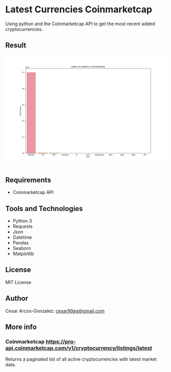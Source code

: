 # Latest Currencies Coinmarketcap
Using python and the Coinmarketcap API to get the most recent added cryptocurrencies.

## Result
![alt text](https://github.com/CAG9/Latest-Currencies-Coinmarketcap/blob/main/Figure_1.png)
## Requirements
- Coinmarketcap API
## Tools and Technologies
- Python 3
- Requests
- Json
- Datetime
- Pandas
- Seaborn
- Matplotlib
## License
MIT License
## Author
Cesar Arcos-Gonzalez: cesar99ag@gmail.com
## More info
### Coinmarketcap https://pro-api.coinmarketcap.com/v1/cryptocurrency/listings/latest
Returns a paginated list of all active cryptocurrencies with latest market data.
